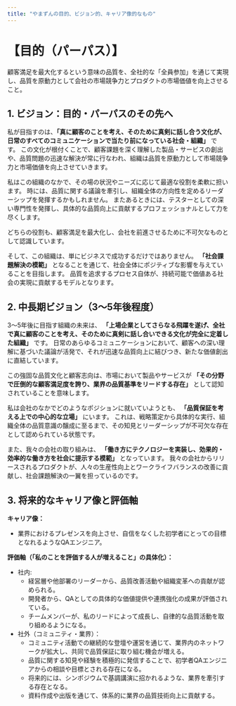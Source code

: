 ```yaml
---
title: "やまずんの目的、ビジョン的、キャリア像的なもの"
---
```


# **【目的（パーパス）】**
顧客満足を最大化するという意味の品質を、全社的な「全員参加」を通じて実現し、品質を原動力として会社の市場競争力とプロダクトの市場価値を向上させること。

## 1. ビジョン：目的・パーパスのその先へ

私が目指すのは、**「真に顧客のことを考え、そのために真剣に話し合う文化が、日常のすべてのコミュニケーションで当たり前になっている社会・組織」** です。
この文化が根付くことで、顧客課題を深く理解した製品・サービスの創出や、品質問題の迅速な解決が常に行なわれ、組織は品質を原動力として市場競争力と市場価値を向上させていきます。

私はこの組織のなかで、その場の状況やニーズに応じて最適な役割を柔軟に担います。
時には、品質に関する議論を牽引し、組織全体の方向性を定めるリーダーシップを発揮するかもしれません。
またあるときには、テスターとしての深い専門性を発揮し、具体的な品質向上に貢献するプロフェッショナルとして力を尽くします。

どちらの役割も、顧客満足を最大化し、会社を前進させるために不可欠なものとして認識しています。

そして、この組織は、単にビジネスで成功するだけではありません。
 **「社会課題解決の模範」**  となることを通じて、社会全体にポジティブな影響を与えていることを目指します。
品質を追求するプロセス自体が、持続可能で価値ある社会の実現に貢献するモデルとなります。

## 2. 中長期ビジョン（3〜5年後程度）

3〜5年後に目指す組織の未来は、 **「上場企業としてさらなる飛躍を遂げ、全社で真に顧客のことを考え、そのために真剣に話し合いできる文化が完全に定着した組織」** です。
日常のあらゆるコミュニケーションにおいて、顧客への深い理解に基づいた議論が活発で、それが迅速な品質向上に結びつき、新たな価値創出に直結しています。

この強固な品質文化と顧客志向は、市場において製品やサービスが  **「その分野で圧倒的な顧客満足度を誇り、業界の品質基準をリードする存在」** として認知されていることを意味します。

私は会社のなかでどのようなポジションに就いていようとも、 **「品質保証を考える上での中心的な立場」** にいます。
これは、戦略策定から具体的な実行、組織全体の品質意識の醸成に至るまで、その知見とリーダーシップが不可欠な存在として認められている状態です。

また、我々の会社の取り組みは、 **「働き方にテクノロジーを実装し、効果的・効率的な働き方を社会に提示する模範」** となっています。
我々の会社からリリースされるプロダクトが、人々の生産性向上とワークライフバランスの改善に貢献し、社会課題解決の一翼を担っているのです。

## 3. 将来的なキャリア像と評価軸

**キャリア像：**
- 業界におけるプレゼンスを向上させ、自信をなくした初学者にとっての目標となれるようなQAエンジニア。

**評価軸（「私のことを評価する人が増えること」の具体化）：**
- 社内:
    - 経営層や他部署のリーダーから、品質改善活動や組織変革への貢献が認められる。
    - 開発者から、QAとしての具体的な価値提供や連携強化の成果が評価されている。
    - チームメンバーが、私のリードによって成長し、自律的な品質活動を取り組めるようになる。
- 社外（コミュニティ・業界）：
    - コミュニティ活動での継続的な登壇や運営を通じて、業界内のネットワークが拡大し、共同で品質保証に取り組む機会が増える。
    - 品質に関する知見や経験を積極的に発信することで、初学者QAエンジニアからの相談や目標とされる存在になる。
    - 将来的には、シンポジウムで基調講演に招かれるような、業界を牽引する存在となる。
    - 資料作成や出版を通じて、体系的に業界の品質技術向上に貢献する。
